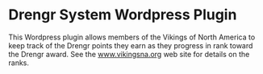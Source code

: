# Drengr System Wordpress Plugin

This Wordpress plugin allows members of the Vikings of North America
to keep track of the Drengr points they earn as they progress in
rank toward the Drengr award. See the www.vikingsna.org web site for
details on the ranks.
